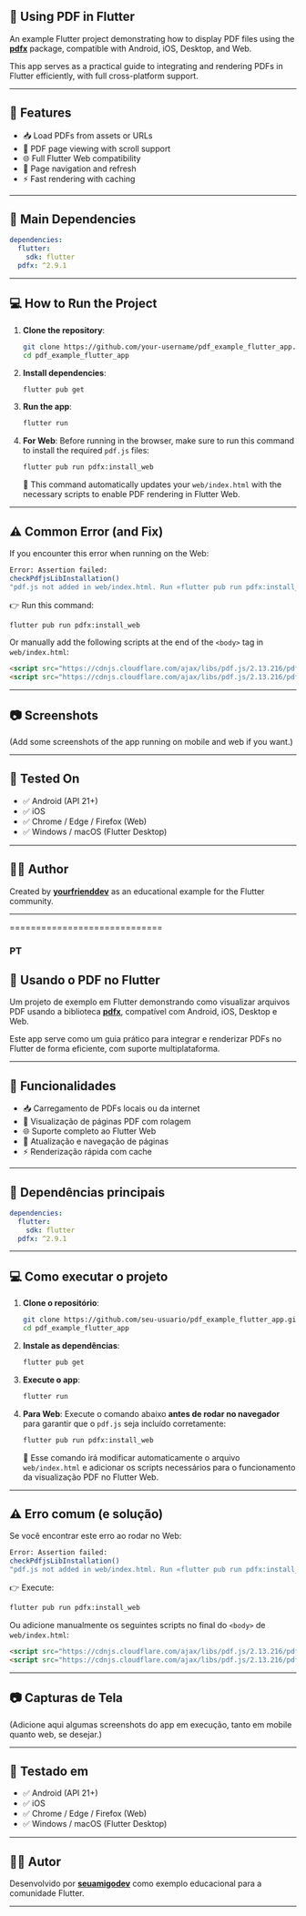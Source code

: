 ## 📄 **Using PDF in Flutter**

An example Flutter project demonstrating how to display PDF files using the [**pdfx**](https://pub.dev/packages/pdfx) package, compatible with Android, iOS, Desktop, and Web.

This app serves as a practical guide to integrating and rendering PDFs in Flutter efficiently, with full cross-platform support.

---

## 🚀 Features

* 📥 Load PDFs from assets or URLs
* 📖 PDF page viewing with scroll support
* 🌐 Full Flutter Web compatibility
* 🔄 Page navigation and refresh
* ⚡ Fast rendering with caching

---

## 🧰 Main Dependencies

```yaml
dependencies:
  flutter:
    sdk: flutter
  pdfx: ^2.9.1
```

---

## 💻 How to Run the Project

1. **Clone the repository**:

   ```bash
   git clone https://github.com/your-username/pdf_example_flutter_app.git
   cd pdf_example_flutter_app
   ```

2. **Install dependencies**:

   ```bash
   flutter pub get
   ```

3. **Run the app**:

   ```bash
   flutter run
   ```

4. **For Web**: Before running in the browser, make sure to run this command to install the required `pdf.js` files:

   ```bash
   flutter pub run pdfx:install_web
   ```

   🔧 This command automatically updates your `web/index.html` with the necessary scripts to enable PDF rendering in Flutter Web.

---

## ⚠️ Common Error (and Fix)

If you encounter this error when running on the Web:

```bash
Error: Assertion failed:
checkPdfjsLibInstallation()
"pdf.js not added in web/index.html. Run «flutter pub run pdfx:install_web» or add script manually"
```

👉 Run this command:

```bash
flutter pub run pdfx:install_web
```

Or manually add the following scripts at the end of the `<body>` tag in `web/index.html`:

```html
<script src="https://cdnjs.cloudflare.com/ajax/libs/pdf.js/2.13.216/pdf.min.js"></script>
<script src="https://cdnjs.cloudflare.com/ajax/libs/pdf.js/2.13.216/pdf.worker.min.js"></script>
```

---

## 📷 Screenshots

(Add some screenshots of the app running on mobile and web if you want.)

---

## 🧪 Tested On

* ✅ Android (API 21+)
* ✅ iOS
* ✅ Chrome / Edge / Firefox (Web)
* ✅ Windows / macOS (Flutter Desktop)

---

## 👨‍💻 Author

Created by **[yourfrienddev](https://github.com/guicastle)** as an educational example for the Flutter community.

---

=============================

### PT

## 📄 **Usando o PDF no Flutter**

Um projeto de exemplo em Flutter demonstrando como visualizar arquivos PDF usando a biblioteca [**pdfx**](https://pub.dev/packages/pdfx), compatível com Android, iOS, Desktop e Web.

Este app serve como um guia prático para integrar e renderizar PDFs no Flutter de forma eficiente, com suporte multiplataforma.

---

## 🚀 Funcionalidades

* 📥 Carregamento de PDFs locais ou da internet
* 📖 Visualização de páginas PDF com rolagem
* 🌐 Suporte completo ao Flutter Web
* 🔄 Atualização e navegação de páginas
* ⚡ Renderização rápida com cache

---

## 🧰 Dependências principais

```yaml
dependencies:
  flutter:
    sdk: flutter
  pdfx: ^2.9.1
```

---

## 💻 Como executar o projeto

1. **Clone o repositório**:

   ```bash
   git clone https://github.com/seu-usuario/pdf_example_flutter_app.git
   cd pdf_example_flutter_app
   ```

2. **Instale as dependências**:

   ```bash
   flutter pub get
   ```

3. **Execute o app**:

   ```bash
   flutter run
   ```

4. **Para Web**: Execute o comando abaixo **antes de rodar no navegador** para garantir que o `pdf.js` seja incluído corretamente:

   ```bash
   flutter pub run pdfx:install_web
   ```

   🔧 Esse comando irá modificar automaticamente o arquivo `web/index.html` e adicionar os scripts necessários para o funcionamento da visualização PDF no Flutter Web.

---

## ⚠️ Erro comum (e solução)

Se você encontrar este erro ao rodar no Web:

```bash
Error: Assertion failed:
checkPdfjsLibInstallation()
"pdf.js not added in web/index.html. Run «flutter pub run pdfx:install_web» or add script manually"
```

👉 Execute:

```bash
flutter pub run pdfx:install_web
```

Ou adicione manualmente os seguintes scripts no final do `<body>` de `web/index.html`:

```html
<script src="https://cdnjs.cloudflare.com/ajax/libs/pdf.js/2.13.216/pdf.min.js"></script>
<script src="https://cdnjs.cloudflare.com/ajax/libs/pdf.js/2.13.216/pdf.worker.min.js"></script>
```

---

## 📷 Capturas de Tela

(Adicione aqui algumas screenshots do app em execução, tanto em mobile quanto web, se desejar.)

---

## 🧪 Testado em

* ✅ Android (API 21+)
* ✅ iOS
* ✅ Chrome / Edge / Firefox (Web)
* ✅ Windows / macOS (Flutter Desktop)

---

## 👨‍💻 Autor

Desenvolvido por **[seuamigodev](https://github.com/guicastle)** como exemplo educacional para a comunidade Flutter.

---
